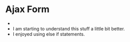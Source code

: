 # Ajax Form

* 
* I am starting to understand this stuff a little bit better. 
* I enjoyed using else if statements.